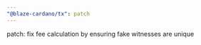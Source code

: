 ```yaml
---
"@blaze-cardano/tx": patch
---
```


patch: fix fee calculation by ensuring fake witnesses are unique
